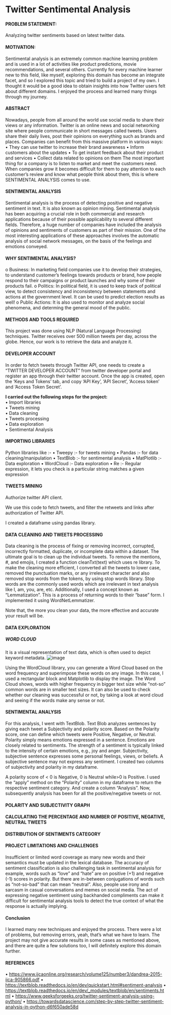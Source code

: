 # Twitter Sentimental Analysis

#### **PROBLEM STATEMENT:**

Analyzing twitter sentiments based on latest twitter data.

#### **MOTIVATION:**

Sentimental analysis is an extremely common machine learning problem and is used in a lot of activities like product predictions, movie recommendations, and several others.
Currently for every machine learner new to this field, like myself, exploring this domain has become an integrate facet, and so I explored this topic and tried to build a project of my own. I thought it would be a good idea to obtain insights into how Twitter users felt about different domains.
I enjoyed the process and learned many things through my journey.

#### **ABSTRACT**

Nowadays, people from all around the world use social media to share their views or any information. Twitter is an online news and social networking site where people communicate in short messages called tweets. Users share their daily lives, post their opinions on everything such as brands and places.
Companies can benefit from this massive platform in various ways:
• They can use twitter to increase their brand awareness
• Inform customers about the updates
• To get instant feedback about their product and services
• Collect data related to opinions on them
The most important thing for a company is to listen to market and meet the customers need. When companies grow it becomes difficult for them to pay attention to each customer’s review and know what people think about them, this is where SENTIMENTAL ANALYSIS comes to use.

#### **SENTIMENTAL ANALYSIS**

Sentimental analysis is the process of detecting positive and negative sentiment in text. It is also known as opinion mining.
Sentimental analysis has been acquiring a crucial role in both commercial and research applications because of their possible applicability to several different fields. Therefore, a huge number of companies have included the analysis of opinions and sentiments of customers as part of their mission.
One of the most interesting applications of these approaches involves the automatic analysis of social network messages, on the basis of the feelings and emotions conveyed.

#### **WHY SENTIMENTAL ANALYSIS?**

o Business: In marketing field companies use it to develop their strategies, to understand customer’s feelings towards products or brand, how people respond to their campaigns or product launches and why some of their products fail.
o Politics: In political field, it is used to keep track of political view, to detect consistency and inconsistency between statements and actions at the government level. It can be used to predict election results as well!
o Public Actions: It is also used to monitor and analyze social phenomena, and determing the general mood of the public.

#### **METHODS AND TOOLS REQUIRED**

This project was done using NLP (Natural Language Processing) techniques. Twitter receives over 500 million tweets per day, across the globe. Hence, our work is to retrieve the data and analyze it.

#### **DEVELOPER ACCOUNT**

In order to fetch tweets through Twitter API, one needs to create a “TWITTER DEVELOPER ACCOUNT” from twitter developer portal and register an app through their twitter account.
Once the app is created, open the ‘Keys and Tokens’ tab, and copy ‘API Key’, ‘API Secret’, ‘Access token’ and ‘Access Token Secret’.

**I carried out the following steps for the project:**</br>
• Import libraries</br>
• Tweets mining</br>
• Data cleaning</br>
• Tweets processing</br>
• Data exploration</br>
• Sentimental Analysis</br>

#### **IMPORTING LIBRARIES**

Python libraries like :-
• Tweepy :- for tweets mining
• Pandas :- for data cleaning/manipulation
• TextBlob :- for sentimental analysis
• MatPlotlib :- Data exploration
• WordCloud :- Data exploration
• Re :- Regular expression, it lets you check is a particular string matches a given expression

#### **TWEETS MINING**

Authorize twitter API client.

We use this code to fetch tweets, and filter the retweets and links after authorization of Twitter API.

I created a dataframe using pandas library.

#### **DATA CLEANING AND TWEETS PROCESSING**

Data cleaning is the process of fixing or removing incorrect, corrupted, incorrectly formatted, duplicate, or incomplete data within a dataset.
The ultimate goal is to clean up the individual tweets.
To remove the mentions, #, and emojis, I created a function cleanTxt(text) which uses re library.
To make the cleaning more efficient, I converted all the tweets to lower case, removed the punctuation marks, or any irrelevant character and also removed stop words from the tokens, by using stop words library.
Stop words are the commonly used words which are irrelevant in text analysis like I, am, you, are, etc.
Additionally, I used a concept known as “Lemmatization”. This is a process of returning words to their “base” form. I implemented it using WordNetLemmatizer.

Note that, the more you clean your data, the more effective and accurate your result will be.

#### **DATA EXPLORATION**

##### **WORD CLOUD**

It is a visual representation of text data, which is often used to depict keyword metadata.
![image](https://user-images.githubusercontent.com/95757668/155474773-badd57ae-0f57-4568-bf48-8eb321779592.png)

Using the WordCloud library, you can generate a Word Cloud based on the word frequency and superimpose these words on any image. In this case, I used a rectangular block and Matplotlib to display the image. The Word Cloud shows, words with higher frequency in bigger text size while “not-so” common words are in smaller text sizes.
It can also be used to check whether our cleaning was successful or not, by taking a look at word cloud and seeing if the words make any sense or not.

#### **SENTIMENTAL ANALYSIS**

For this analysis, I went with TextBlob. Text Blob analyzes sentences by giving each tweet a Subjectivity and polarity score. Based on the Polarity score, one can define which tweets were Positive, Negative, or Neutral.
Polarity simply means emotions expressed in a sentence. Emotions are closely related to sentiments. The strength of a sentiment is typically linked to the intensity of certain emotions, e.g., joy and anger.
Subjectivity, subjective sentence expresses some personal feelings, views, or beliefs. A subjective sentence may not express any sentiment.
I created two columns of subjectivity and polarity in my dataframe.

A polarity score of < 0 is Negative, 0 is Neutral while>0 is Positive. I used the “apply” method on the “Polarity” column in my dataframe to return the respective sentiment category. And create a column “Analysis”.
Now, subsequently analysis has been for all the positive/negative tweets or not.

#### **POLARITY AND SUBJECTIVITY GRAPH**

#### **CALCULATING THE PERCENTAGE AND NUMBER OF POSITIVE, NEGATIVE, NEUTRAL TWEETS**

#### **DISTRIBUTION OF SENTIMENTS CATEGORY**

#### **PROJECT LIMITATIONS AND CHALLENGES**

Insufficient or limited word coverage as many new words and their semantics must be updated in the lexical database.
The accuracy of sentiment classification is also challenging task in sentimental analysis for example, words such as “love” and “hate” are on positive (+1) and negative (-1) scores in polarity. But there are in-between conjugations of words such as “not-so-bad” that can mean “neutral”.
Also, people use irony and sarcasm in casual conversations and memes on social media. The act of expressing negative sentiment using backhanded compliments can make it difficult for sentimental analysis tools to detect the true context of what the response is actually implying.

#### **Conclusion**

I learned many new techniques and enjoyed the process. There were a lot of problems, but removing errors, yeah, that’s what we have to learn. The project may not give accurate results in some cases as mentioned above, and there are quite a few solutions too, I will definitely explore this domain further.

#### **REFERENCES**

• https://www.ijcaonline.org/research/volume125/number3/dandrea-2015-ijca-905866.pdf
• https://textblob.readthedocs.io/en/dev/quickstart.html#sentiment-analysis
• https://textblob.readthedocs.io/en/dev/_modules/textblob/en/sentiments.html
• https://www.geeksforgeeks.org/twitter-sentiment-analysis-using-python/
• https://towardsdatascience.com/step-by-step-twitter-sentiment-analysis-in-python-d6f650ade58d
